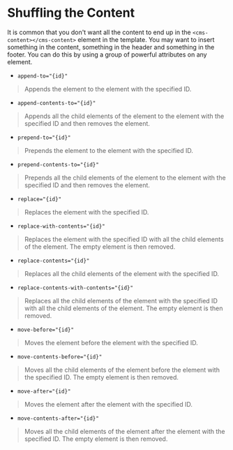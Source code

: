# Shuffling the Content

It is common that you don't want all the content to end up in the `<cms-content></cms-content>` element in the template. You may want to insert something in the content, something in the header and something in the footer. You can do this by using a group of powerful attributes on any element.

- `append-to="{id}"`
> Appends the element to the element with the specified ID.
- `append-contents-to="{id}"`
> Appends all the child elements of the element to the element with the specified ID and then removes the element.
- `prepend-to="{id}"`
> Prepends the element to the element with the specified ID.
- `prepend-contents-to="{id}"`
> Prepends all the child elements of the element to the element with the specified ID and then removes the element.
- `replace="{id}"`
> Replaces the element with the specified ID.
- `replace-with-contents="{id}"`
> Replaces the element with the specified ID with all the child elements of the element. The empty element is then removed.
- `replace-contents="{id}"`
> Replaces all the child elements of the element with the specified ID.
- `replace-contents-with-contents="{id}"`
> Replaces all the child elements of the element with the specified ID with all the child elements of the element. The empty element is then removed.
- `move-before="{id}"`
> Moves the element before the element with the specified ID.
- `move-contents-before="{id}"`
> Moves all the child elements of the element before the element with the specified ID. The empty element is then removed.
- `move-after="{id}"`
> Moves the element after the element with the specified ID.
- `move-contents-after="{id}"`
> Moves all the child elements of the element after the element with the specified ID. The empty element is then removed.